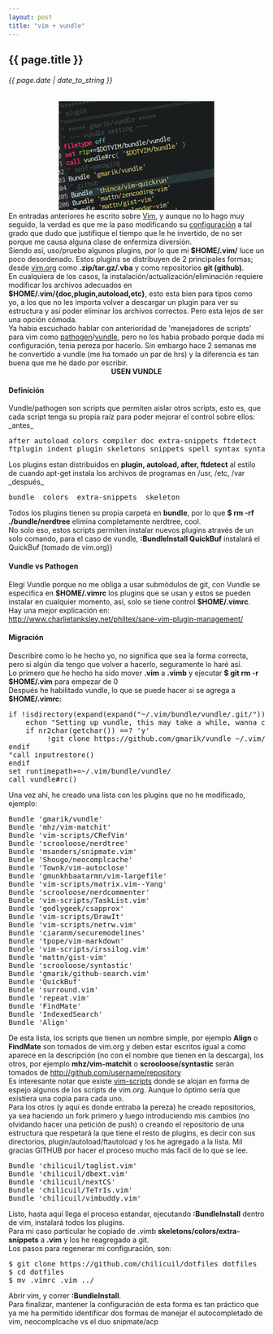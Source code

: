 ```yaml
---
layout: post
title: "vim + vundle"
---
```


## {{ page.title }}
###### {{ page.date | date_to_string }}

<div align="center"><img src="/assets/img/58.png" style="width: 306px; height: 214px;">
</div>

<div class="justify">En entradas anteriores he escrito sobre <a href="http://chilicuil.github.com/all/random/2010/04/17/vimmer.html" target="_blank">Vim</a>, y aunque no lo hago muy seguido, la verdad es que me la paso modificando su <a href="https://github.com/chilicuil/dotfiles/blob/master/.vimrc" target="_blank">configuración</a> a tal grado que dudo que justifique el tiempo que le he invertido, de no ser porque me causa alguna clase de enfermiza diversión.
</div>

<div class="p">Siendo así, uso/pruebo algunos plugins, por lo que mi <strong>$HOME/.vim/</strong> luce un poco desordenado. Estos plugins se distribuyen de 2 principales formas; desde <a href="http://vim.org" target="_blank">vim.org</a> como <strong>.zip/tar.gz/.vba</strong> y como repositorios <strong>git (github)</strong>.
</div>

<div class="p">En cualquiera de los casos, la instalación/actualización/eliminación requiere modificar los archivos adecuados en <strong>$HOME/.vim/{doc,plugin,autoload,etc}</strong>, esto esta bien para tipos como yo, a los que no les importa volver a descargar un plugin para ver su estructura y así poder eliminar los archivos correctos. Pero esta lejos de ser una opción cómoda.
</div>

<div class="p">Ya habia escuchado hablar con anterioridad de 'manejadores de scripts' para vim como <a href="https://github.com/tpope/vim-pathogen">pathogen</a>/<a href="https://github.com/gmarik/vundle">vundle</a>, pero no los habia probado porque dada mi configuración, tenia pereza por hacerlo. Sin embargo hace 2 semanas me he convertido a vundle (me ha tomado un par de hrs) y la diferencia es tan buena que me he dado por escribir.
</div>

<div align="center"><strong>USEN VUNDLE</strong>
</div>

<h4>Definición</h4>

<div class="p">Vundle/pathogen son scripts que permiten aislar otros scripts, esto es, que cada script tenga su propia raíz para poder mejorar el control sobre ellos:
</div>

<div class="p">_antes_</div>

<pre>
after autoload colors compiler doc extra-snippets ftdetect
ftplugin indent plugin skeletons snippets spell syntax syntax_checker
</pre>

<div class="p">Los plugins estan distribuidos en <strong>plugin, autoload, after, ftdetect</strong> al estilo de cuando apt-get instala los archivos de programas en /usr, /etc, /var
</div>

<div class="p">_después_</div>

<pre>
bundle  colors  extra-snippets  skeleton
</pre>

<div class="p">Todos los plugins tienen su propia carpeta en <strong>bundle</strong>, por lo que <strong>$ rm -rf ./bundle/nerdtree</strong> elimina completamente nerdtree, cool.
</div>

<div class="p">No solo eso, estos scripts permiten instalar nuevos plugins através de un solo comando, para el caso de vundle, <strong>:BundleInstall QuickBuf</strong> instalará el QuickBuf (tomado de vim.org)}
</div>

<h4>Vundle vs Pathogen</h4>

<div class="p">Elegí Vundle porque no me obliga a usar submódulos de git, con Vundle se especifica en <strong>$HOME/.vimrc</strong> los plugins que se usan y estos se pueden instalar en cualquier momento, así, solo se tiene control <strong>$HOME/.vimrc</strong>. Hay una mejor explicación en:
</div>

<div class="p"><a href="http://www.charlietanksley.net/philtex/sane-vim-plugin-management/" target="_blank">http://www.charlietanksley.net/philtex/sane-vim-plugin-management/</a>

<h4>Migración</h4>

<div class="p">Describiré como lo he hecho yo, no significa que sea la forma correcta, pero si algún día tengo que volver a hacerlo, seguramente lo haré así.
</div>

<div class="p">Lo primero que he hecho ha sido mover <strong>.vim</strong> a <strong>.vimb</strong> y ejecutar <strong>$ git rm -r $HOME/.vim</strong> para empezar de 0 
</div>

<div class="p">Después he habilitado vundle, lo que se puede hacer si se agrega a <strong>$HOME/.vimrc:</strong>
</div>

<pre class="sh_sh">
if !isdirectory(expand(expand("~/.vim/bundle/vundle/.git/"))) "call inputsave()
    echon "Setting up vundle, this may take a while, wanna continue? (y/n): "
    if nr2char(getchar()) ==? 'y'
         !git clone https://github.com/gmarik/vundle ~/.vim/bundle/vundle
endif
"call inputrestore()
endif
set runtimepath+=~/.vim/bundle/vundle/
call vundle#rc()
</pre>

<div class="p">Una vez ahí, he creado una lista con los plugins que no he modificado, ejemplo:
</div>

<pre>
Bundle 'gmarik/vundle'
Bundle 'mhz/vim-matchit'
Bundle 'vim-scripts/CRefVim'
Bundle 'scrooloose/nerdtree'
Bundle 'msanders/snipmate.vim'
Bundle 'Shougo/neocomplcache'
Bundle 'Townk/vim-autoclose'
Bundle 'gmunkhbaatarmn/vim-largefile'
Bundle 'vim-scripts/matrix.vim--Yang'
Bundle 'scrooloose/nerdcommenter'
Bundle 'vim-scripts/TaskList.vim'
Bundle 'godlygeek/csapprox'
Bundle 'vim-scripts/DrawIt'
Bundle 'vim-scripts/netrw.vim'
Bundle 'ciaranm/securemodelines'
Bundle 'tpope/vim-markdown'
Bundle 'vim-scripts/irssilog.vim'
Bundle 'mattn/gist-vim'
Bundle 'scrooloose/syntastic'
Bundle 'gmarik/github-search.vim'
Bundle 'QuickBuf'
Bundle 'surround.vim'
Bundle 'repeat.vim'
Bundle 'FindMate'
Bundle 'IndexedSearch'
Bundle 'Align'
</pre>

<div class="p">De esta lista, los scripts que tienen un nombre simple, por ejemplo <strong>Align</strong> o <strong>FindMate</strong> son tomados de vim.org y deben estar escritos igual a como aparece en la descripción (no con el nombre que tienen en la descarga), los otros, por ejemplo <strong>mhz/vim-matchit</strong> o <strong>scrooloose/syntastic</strong> serán tomados de <a href="http://github.com/username/repository" target="_blank">http://github.com/username/repository</a>
</div>

<div class="p">Es interesante notar que existe <a href="https://github.com/vim-scripts/" target="_blank">vim-scripts</a> donde se alojan en forma de espejo algunos de los scripts de vim.org. Aunque lo óptimo sería que existiera una copia para cada uno.
</div>

<div class="p">Para los otros (y aquí es donde entraba la pereza) he creado repositorios, ya sea haciendo un fork primero y luego introduciendo mis cambios (no olvidando hacer una petición de push) o creando el repositorio de una estructura que respetará la que tiene el resto de plugins, es decir con sus directorios, plugin/autoload/ftautoload y los he agregado a la lista. Mil gracias GITHUB por hacer el proceso mucho más facil de lo que se lee.
</div>

<pre>
Bundle 'chilicuil/taglist.vim'
Bundle 'chilicuil/dbext.vim'
Bundle 'chilicuil/nextCS'
Bundle 'chilicuil/TeTrIs.vim'
Bundle 'chilicuil/vimbuddy.vim'
</pre>

<div class="p">Listo, hasta aquí llega el proceso estandar, ejecutando <strong>:BundleInstall</strong> dentro de vim, instalará todos los plugins.
</div>

<div class="p">Para mi caso particular he copiado de .vimb <strong>skeletons/colors/extra-snippets</strong> a <strong>.vim</strong> y los he reagregado a git.
</div>

<div class="p">Los pasos para regenerar mi configuración, son:
</div>

<pre class="sh_sh">
$ git clone https://github.com/chilicuil/dotfiles dotfiles
$ cd dotfiles
$ mv .vimrc .vim ../
</pre>

<div class="p">Abrir vim, y correr <strong>:BundleInstall</strong>.
</div>

<div class="p">Para finalizar, mantener la configuración de esta forma es tan práctico que ya me ha permitido identificar dos formas de manejar el autocompletado de vim, neocomplcache vs el duo snipmate/acp
</div>
